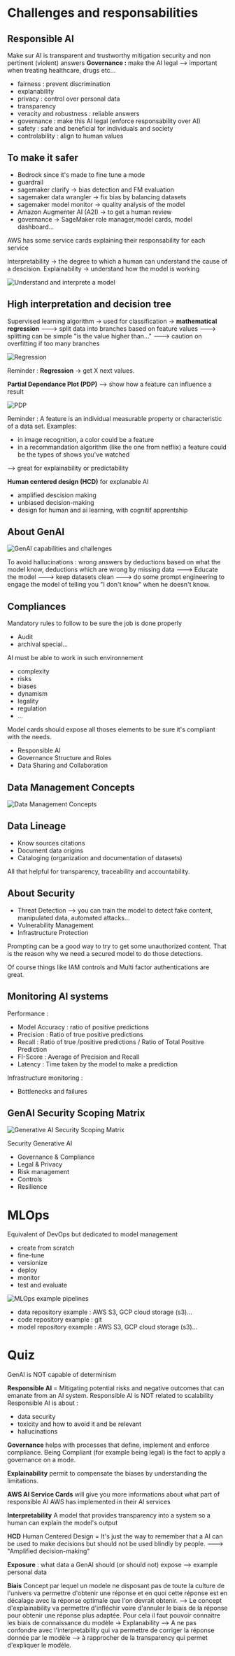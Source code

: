 # Challenges and responsabilities

## Responsible AI

Make sur AI is transparent and trustworthy
mitigation security and non pertinent (violent) answers
**Governance :** make the AI legal --> important when treating healthcare, drugs etc...


- fairness : prevent discrimination
- explanability
- privacy : control over personal data
- transparency
- veracity and robustness : reliable answers
- governance : make this AI legal (enforce responsability over AI)
- safety : safe and beneficial for individuals and society
- controlability : align to human values

## To make it safer

- Bedrock since it's made to fine tune a mode
- guardrail
- sagemaker clarify -> bias detection and FM evaluation
- sagemaker data wrangler -> fix bias by balancing datasets
- sagemaker model monitor -> quality analysis of the model
- Amazon Augmenter AI (A2I) -> to get a human review
- governance -> SageMaker role manager,model cards, model dashboard...

AWS has some service cards explaining their responsability for each service

Interpretability -> the degree to which a human can understand the cause of a descision.
Explainability -> understand how the model is working

![Understand and interprete a model](./pictures/doiunderstandamodel.png)

## High interpretation and decision tree

Supervised learning algorithm -> used for classification -> **mathematical regression**
---> split data into branches based on feature values
---> splitting can be simple "is the value higher than..."
---> caution on overfitting if too many branches

![Regression](./pictures/regression.png)

Reminder : **Regression** -> get X next values. 

**Partial Dependance Plot (PDP)** --> show how a feature can influence a result

![PDP](./pictures/pdp.png)

Reminder : A feature is an individual measurable property or characteristic of a data set.
Examples:
- in image recognition, a color could be a feature
- in a recommandation algorithm (like the one from netflix) a feature could be the types of shows you've watched

--> great for explainability or predictability

**Human centered design (HCD)** for explanable AI
- amplified descision making
- unbiased decision-making
- design for human and ai learning, with cognitif apprentship


## About GenAI

![GenAI capabilities and challenges](./pictures/genaicapabilitiesandchallenges.png)

To avoid hallucinations : wrong answers by deductions based on what the model know, deductions which are wrong by missing data 
---> Educate the model
---> keep datasets clean
---> do some prompt engineering to engage the model of telling you "I don't know" when he doesn't know.


## Compliances

Mandatory rules to follow to be sure the job is done properly
- Audit
- archival special...

AI must be able to work in such environnement
- complexity
- risks
- biases
- dynamism
- legality
- regulation
- ...

Model cards should expose all thoses elements to be sure it's compliant with the needs.

- Responsible AI
- Governance Structure and Roles
- Data Sharing and Collaboration

## Data Management Concepts

![Data Management Concepts](./pictures/datamanagementconcepts.png)

## Data Lineage

- Know sources citations
- Document data origins
- Cataloging (organization and documentation of datasets)

All that helpful for transparency, traceability and accountability.

 
## About Security

- Threat Detection --> you can train the model to detect fake content, manipulated data, automated attacks...
- Vulnerability Management
- Infrastructure Protection

Prompting can be a good way to try to get some unauthorized content. That is the reason why we need a secured model to do those detections.

Of course things like IAM controls and Multi factor authentications are great.

## Monitoring AI systems

Performance :
- Model Accuracy : ratio of positive predictions
- Precision : Ratio of true positive predictions
- Recall : Ratio of true /positive predictions / Ratio of Total Positive Prediction 
- FI-Score : Average of Precision and Recall
- Latency : Time taken by the model to make a prediction

Infrastructure monitoring :
- Bottlenecks and failures


## GenAI Security Scoping Matrix

![Generative AI Security Scoping Matrix](./pictures/generativeaisecurityscopingmatrix.png)

Security Generative AI
- Governance & Compliance
- Legal & Privacy
- Risk management
- Controls
- Resilience

# MLOps

Equivalent of DevOps but dedicated to model management
- create from scratch
- fine-tune
- versionize
- deploy
- monitor
- test and evaluate

![MLOps example pipelines](./pictures/MLOpsPipelines.png)

- data repository example : AWS S3, GCP cloud storage (s3)...
- code repository example : git
- model repository example : AWS S3, GCP cloud storage (s3)...

# Quiz

GenAI is NOT capable of determinism

**Responsible AI** = Mitigating potential risks and negative outcomes that can emanate from an AI system.
Responsible AI is NOT related to scalability
Responsible AI is about :
- data security
- toxicity and how to avoid it and be relevant
- hallucinations

**Governance** helps with processes that define, implement and enforce compliance. Being Compliant (for example being legal) is the fact to apply a governance on a mode.

**Explainability** permit to compensate the biases by understanding the limitations. 

**AWS AI Service Cards** will give you more informations about what part of responsible AI AWS has implemented in their AI services 

**Interpretability** A model that provides transparency into a system so a human can explain the model's output

**HCD** Human Centered Design = It's just the way to remember that a AI can be used to make decisions but should not be used blindly by people. 
---> "Amplified decision-making"

**Exposure** : what data a GenAI should (or should not) expose --> example personal data

**Biais** Concept par lequel un modele ne disposant pas de toute la culture de l'univers va permettre d'obtenir une réponse et en quoi cette réponse est en décalage avec la réponse optimale que l'on devrait obtenir.
--> Le concept d'explainability va permettre d'infléchir voire d'annuler le biais de la réponse pour obtenir une réponse plus adaptée. Pour cela il faut pouvoir connaitre les biais de connaissance du modèle -> Explanability
--> A ne pas confondre avec l'interpretability qui va permettre de corriger la réponse donnée par le modèle --> à rapprocher de la transparency qui permet d'expliquer le modèle.


